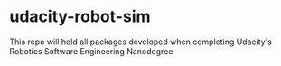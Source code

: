 # udacity-robot-sim
This repo will hold all packages developed when completing Udacity's Robotics Software Engineering Nanodegree
